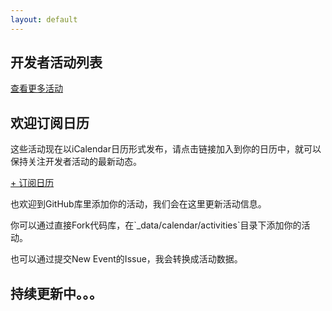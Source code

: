 ```yaml
---
layout: default
---
```


<h2>开发者活动列表</h2>
<p><a href="events">查看更多活动</a></p>

<h2>欢迎订阅日历</h2>
<p>这些活动现在以iCalendar日历形式发布，请点击链接加入到你的日历中，就可以保持关注开发者活动的最新动态。</p>
<p><a href="webcal:{{ site.url | replace: 'http:', '' | replace: 'https:', '' }}{{site.baseurl}}/events.ics">+ 订阅日历</a></p>
<p>也欢迎到GitHub库里添加你的活动，我们会在这里更新活动信息。</p>
<p>你可以通过直接Fork代码库，在`_data/calendar/activities`目录下添加你的活动。</p>
<p>也可以通过提交New Event的Issue，我会转换成活动数据。</p>

<h2>持续更新中。。。</h2>